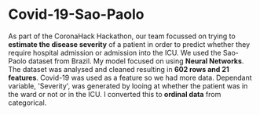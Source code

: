 # Covid-19-Sao-Paolo
As part of the CoronaHack Hackathon, our team focussed on trying to **estimate the disease severity** of a patient in order to predict whether they require hospital admission or admission into the ICU. We used the Sao-Paolo dataset from Brazil. My model focused on using **Neural Networks**. The dataset was analysed and cleaned resulting in **602 rows and 21 features**. Covid-19 was used as a feature so we had more data. Dependant variable, 'Severity', was generated by looing at whether the patient was in the ward or not or in the ICU. I converted this to **ordinal data** from categorical.
